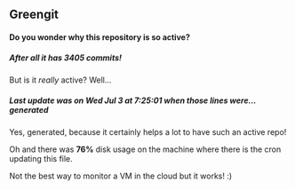 ## Greengit

#### Do you wonder why this repository is so active?

##### After all it has 3405 commits!

But is it *really* active? Well...

##### Last update was on Wed Jul 3 at 7:25:01 when those lines were... generated

Yes, generated, because it certainly helps a lot to have such an active repo!

Oh and there was **76%** disk usage on the machine
where there is the cron updating this file.

Not the best way to monitor a VM in the cloud but it works! :)
